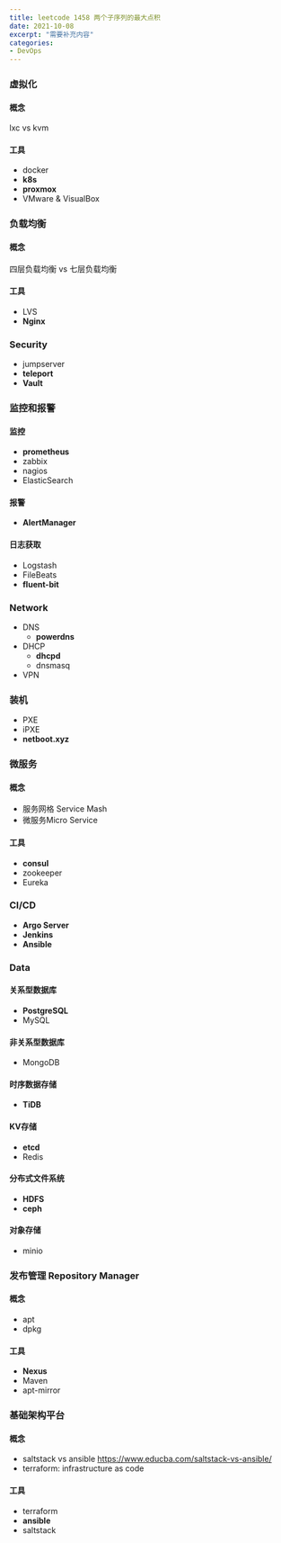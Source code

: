```yaml
---
title: leetcode 1458 两个子序列的最大点积
date: 2021-10-08
excerpt: "需要补充内容"
categories: 
- DevOps
---
```


### 虚拟化

#### 概念

lxc vs kvm

#### 工具

-  docker
- **k8s**
- **proxmox**
- VMware & VisualBox

### 负载均衡

#### 概念

四层负载均衡 vs 七层负载均衡

#### 工具

- LVS
- **Nginx**

### Security

- jumpserver
- **teleport**
- **Vault**

### 监控和报警

#### 监控

- **prometheus**
- zabbix
- nagios
- ElasticSearch

#### 报警

- **AlertManager**

#### 日志获取

- Logstash
- FileBeats
- **fluent-bit**

### Network

- DNS
  - **powerdns**
- DHCP
  - **dhcpd**
  - dnsmasq
- VPN

### 装机

- PXE
- iPXE
- **netboot.xyz**

### 微服务

#### 概念

- 服务网格 Service Mash
- 微服务Micro Service

#### 工具

- **consul**
- zookeeper
- Eureka

### CI/CD

- **Argo Server**
- **Jenkins**
- **Ansible**

### Data

#### 关系型数据库

- **PostgreSQL**
- MySQL

#### 非关系型数据库

- MongoDB

#### 时序数据存储

- **TiDB**

#### KV存储

- **etcd**
- Redis

#### 分布式文件系统

- **HDFS**
- **ceph**

#### 对象存储

- minio

### 发布管理 Repository Manager

#### 概念

- apt
- dpkg

#### 工具

- **Nexus**
- Maven
- apt-mirror

### 基础架构平台

#### 概念

- saltstack vs ansible https://www.educba.com/saltstack-vs-ansible/
- terraform: infrastructure as code

#### 工具

- terraform
- **ansible**
- saltstack




